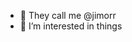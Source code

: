 - 👋  They call me @jimorr
- 👀  I’m interested in things

<!---
jimorr/jimorr is a ✨ special ✨ repository because its `README.md` (this file) appears on your GitHub profile.
You can click the Preview link to take a look at your changes.
--->
